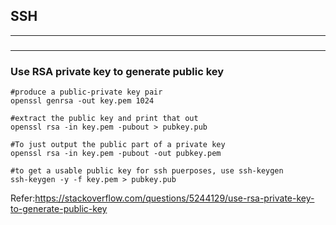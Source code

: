 ## SSH

---

### 

---

### Use RSA private key to generate public key

```
#produce a public-private key pair
openssl genrsa -out key.pem 1024

#extract the public key and print that out
openssl rsa -in key.pem -pubout > pubkey.pub

#To just output the public part of a private key
openssl rsa -in key.pem -pubout -out pubkey.pem

#to get a usable public key for ssh puerposes, use ssh-keygen
ssh-keygen -y -f key.pem > pubkey.pub
```

Refer:https://stackoverflow.com/questions/5244129/use-rsa-private-key-to-generate-public-key


